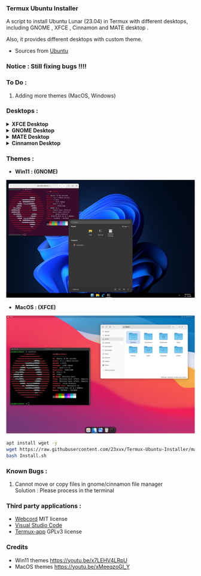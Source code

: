 ### Termux Ubuntu Installer
 <p>A script to install Ubuntu Lunar (23.04) in Termux with different desktops,
 including GNOME , XFCE , Cinnamon and MATE desktop . </p>
 <p>Also, it provides different desktops with custom theme.</p>

- Sources from [Ubuntu](https://cloud-images.ubuntu.com)

### Notice : Still fixing bugs !!!!



### To Do : 
1) Adding more themes (MacOS, Windows)

### Desktops :

<details></br>
<summary><b>XFCE Desktop</b></summary>
<p align="center"><img src="./Images/xfce.png"></p>
</details>

<details></br>
<summary><b>GNOME Desktop</b></summary>
<p align="center"><img src="./Images/gnome.png"></p>
</details>

<details></br>
<summary><b>MATE Desktop</b></summary>
<p align="center"><img src="./Images/mate.png"></p>
</details>

<details></br>
<summary><b>Cinnamon Desktop</b></summary>
<p align="center"><img src="./Images/cinnamon.png"></p>
</details>

### Themes :

- <b>Win11 : (GNOME)</b>
<p align="center"><img src="./Images/win11.png"></p>

- <b>MacOS : (XFCE)</b>
<p align="center"><img src="./Images/macos.png"></p>


```bash 
apt install wget -y 
wget https://raw.githubusercontent.com/23xvx/Termux-Ubuntu-Installer/main/Install.sh
bash Install.sh 
```

### Known Bugs :
1) Cannot move or copy files in gnome/cinnamon file manager</br>Solution : Please process in the terminal 

### Third party applications :
- [Webcord](https://github.com/SpacingBat3/WebCord) MIT license 
- [Visual Studio Code](https://code.visualstudio.com) 
- [Termux-app](https://github.com/termux/termux-app) GPLv3 license

### Credits 
- Win11 themes https://youtu.be/x7LEHV4LRpU
- MacOS themes https://youtu.be/xMeeqzoGI_Y 
